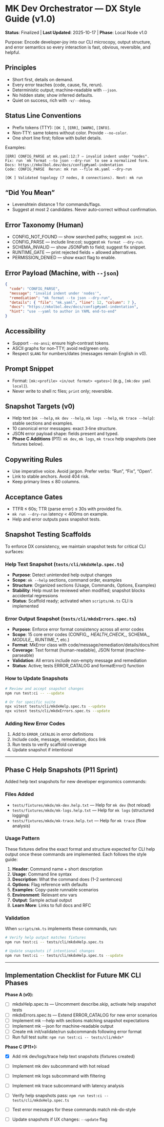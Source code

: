 # MK Dev Orchestrator — DX Style Guide (v1.0)

**Status**: Finalized | **Last Updated**: 2025-10-17 | **Phase**: Local Node v1.0

Purpose: Encode developer‑joy into our CLI microcopy, output structure, and error semantics so every interaction is fast, obvious, reversible, and helpful.

## Principles
- Short first, details on demand.
- Every error teaches (code, cause, fix, rerun).
- Deterministic output; machine‑readable with `--json`.
- No hidden state; show inferred defaults.
- Quiet on success, rich with `-v/--debug`.

## Status Line Conventions
- Prefix tokens (TTY): `[OK ]`, `[ERR]`, `[WARN]`, `[INFO]`.
- Non‑TTY: same tokens without color. Provide `--no-color`.
- One short line first; follow with bullet details.

Examples:
```
[ERR] CONFIG_PARSE at mk.yaml:12:7 — invalid indent under "nodes".
Fix: run `mk format --to json --dry-run` to see a normalized form.
Docs: https://mkolbol.dev/docs/config#yaml-indentation
Code: CONFIG_PARSE  Rerun: mk run --file mk.yaml --dry-run
```

```
[OK ] Validated topology (7 nodes, 8 connections). Next: mk run
```

## “Did You Mean”
- Levenshtein distance 1 for commands/flags.
- Suggest at most 2 candidates. Never auto‑correct without confirmation.

## Error Taxonomy (Human)
- CONFIG_NOT_FOUND — show searched paths; suggest `mk init`.
- CONFIG_PARSE — include line:col; suggest `mk format --dry-run`.
- SCHEMA_INVALID — show JSONPath to field; suggest fix snippet.
- RUNTIME_GATE — print rejected fields + allowed alternatives.
- PERMISSION_DENIED — show exact flag to enable.

## Error Payload (Machine, with `--json`)
```json
{
  "code": "CONFIG_PARSE",
  "message": "invalid indent under 'nodes'",
  "remediation": "mk format --to json --dry-run",
  "details": { "file": "mk.yaml", "line": 12, "column": 7 },
  "docs": "https://mkolbol.dev/docs/config#yaml-indentation",
  "hint": "use --yaml to author in YAML end‑to‑end"
}
```

## Accessibility
- Support `--no-ansi`; ensure high‑contrast tokens.
- ASCII graphs for non‑TTY; avoid red/green only.
- Respect `$LANG` for numbers/dates (messages remain English in v0).

## Prompt Snippet
- Format: `[mk:<profile> <in/out format> <gates>]` (e.g., `[mk:dev yaml local]`).
- Never write to shell rc files; `print` only; reversible.

## Snapshot Targets (v0)
- Help text (`mk --help`, `mk dev --help`, `mk logs --help`, `mk trace --help`): stable sections and examples.
- 10 canonical error messages: exact 3‑line structure.
- JSON error payload shape: fields present and typed.
- **Phase C Additions** (P11): `mk dev`, `mk logs`, `mk trace` help snapshots (see fixtures below).

## Copywriting Rules
- Use imperative voice. Avoid jargon. Prefer verbs: “Run”, “Fix”, “Open”.
- Link to stable anchors. Avoid 404 risk.
- Keep primary lines ≤ 80 columns.

## Acceptance Gates
- TTFR ≤ 60s; TTR (parse error) ≤ 30s with provided fix.
- `mk run --dry-run` latency < 400ms on example.
- Help and error outputs pass snapshot tests.

## Snapshot Testing Scaffolds

To enforce DX consistency, we maintain snapshot tests for critical CLI surfaces:

### Help Text Snapshot (`tests/cli/mkdxHelp.spec.ts`)
- **Purpose**: Detect unintended help output changes
- **Scope**: `mk --help` sections, command order, examples
- **Structure**: Organized sections (Usage, Commands, Options, Examples)
- **Stability**: Help must be reviewed when modified; snapshot blocks accidental regressions
- **Status**: Scaffold ready; activated when `scripts/mk.ts` CLI is implemented

### Error Output Snapshot (`tests/cli/mkdxErrors.spec.ts`)
- **Purpose**: Enforce error format consistency across all error codes
- **Scope**: 15 core error codes (CONFIG_*, HEALTH_CHECK_*, SCHEMA_*, MODULE_*, RUNTIME_*, etc.)
- **Format**: MkError class with code/message/remediation/details/docs/hint
- **Coverage**: Text format (human-readable), JSON format (machine-parseable)
- **Validation**: All errors include non-empty message and remediation
- **Status**: Active; tests ERROR_CATALOG and formatError() function

### How to Update Snapshots
```bash
# Review and accept snapshot changes
npm run test:ci -- --update

# Or for specific suite
npx vitest tests/cli/mkdxHelp.spec.ts --update
npx vitest tests/cli/mkdxErrors.spec.ts --update
```

### Adding New Error Codes
1. Add to `ERROR_CATALOG` in error definitions
2. Include code, message, remediation, docs link
3. Run tests to verify scaffold coverage
4. Update snapshot if intentional

---

## Phase C Help Snapshots (P11 Sprint)

Added help text snapshots for new developer ergonomics commands:

### Files Added
- `tests/fixtures/mkdx/mk-dev.help.txt` — Help for `mk dev` (hot reload)
- `tests/fixtures/mkdx/mk-logs.help.txt` — Help for `mk logs` (structured logging)
- `tests/fixtures/mkdx/mk-trace.help.txt` — Help for `mk trace` (flow analysis)

### Usage Pattern

These fixtures define the exact format and structure expected for CLI help output once these commands are implemented. Each follows the style guide:

1. **Header**: Command name + short description
2. **Usage**: Command line syntax
3. **Description**: What the command does (1–2 sentences)
4. **Options**: Flag reference with defaults
5. **Examples**: Copy-paste runnable scenarios
6. **Environment**: Relevant env vars
7. **Output**: Sample actual output
8. **Learn More**: Links to full docs and RFC

### Validation

When `scripts/mk.ts` implements these commands, run:

```bash
# Verify help output matches fixtures
npm run test:ci -- tests/cli/mkdxHelp.spec.ts

# Update snapshots if intentional changes
npm run test:ci -- tests/cli/mkdxHelp.spec.ts --update
```

---

## Implementation Checklist for Future MK CLI Phases

**Phase A (v0):**
- [ ] mkdxHelp.spec.ts — Uncomment describe.skip, activate help snapshot tests
- [ ] mkdxErrors.spec.ts — Extend ERROR_CATALOG for new error scenarios
- [ ] Implement mk --help with sections matching snapshot expectations
- [ ] Implement mk --json for machine-readable output
- [ ] Create mk init/validate/run subcommands following error format
- [ ] Run full test suite: `npm run test:ci -- tests/cli/mkdx*`

**Phase C (P11+):**
- [x] Add mk dev/logs/trace help text snapshots (fixtures created)
- [ ] Implement mk dev subcommand with hot reload
- [ ] Implement mk logs subcommand with filtering
- [ ] Implement mk trace subcommand with latency analysis
- [ ] Verify help snapshots pass: `npm run test:ci -- tests/cli/mkdxHelp.spec.ts`
- [ ] Test error messages for these commands match mk-dx-style
- [ ] Update snapshots if UX changes: `--update` flag

